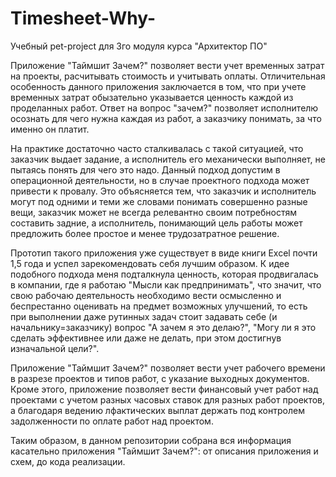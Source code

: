 # Timesheet-Why-
Учебный pet-project для 3го модуля курса "Архитектор ПО"

Приложение "Таймшит Зачем?" позволяет вести учет временных затрат на проекты, расчитывать стоимость и учитывать оплаты. Отличительная особенность данного приложения заключается в том, что при учете временных затрат обызательно указывается ценность каждой из проделанных работ. Ответ на вопрос "зачем?" позволяет исполнителю осознать для чего нужна каждая из работ, а заказчику понимать, за что именно он платит.

На практике достаточно часто сталкивалась с такой ситуацией, что заказчик выдает задание, а исполнитель его механически выполняет, не пытаясь понять для чего это надо. Данный подход допустим в операционной деятельности, но в случае проектного подхода может привести к провалу. Это объясняется тем, что заказчик и исполнитель могут под одними и теми же словами понимать совершенно разные вещи, заказчик может не всегда релевантно своим потребностям составить задние, а исполнитель, понимающий цель работы может предложить более простое и менее трудозатратное решение.

Прототип такого приложения уже существует в виде книги Excel почти 1,5 года и успел зарекомендовать себя лучшим образом. К идее подобного подхода меня подталкнула ценность, которая продвигалась в компании, где я работаю "Мысли как предпринимать", что значит, что свою рабочаю деятельность необходимо вести осмысленно и беспрестанно оценивать на предмет возможных улучшений, то есть при выполнении даже рутинных задач стоит задавать себе (и начальнику=заказчику) вопрос "А зачем я это делаю?", "Могу ли я это сделать эффективнее или даже не делать, при этом достигнув изначальной цели?".

Приложение "Таймшит Зачем?" позволяет вести учет рабочего времени в разрезе проектов и типов работ, с указание выходных документов. Кроме этого, приложение позволяет вести финансовый учет работ над проектами с учетом разных часовых ставок для разных работ проектов, а благодаря ведению лфактических выплат держать под контролем задолженности по оплате работ над проектом.

Таким образом, в данном репозитории собрана вся информация касательно приложения "Таймшит Зачем?": от описания приложения и схем, до кода реализации.
